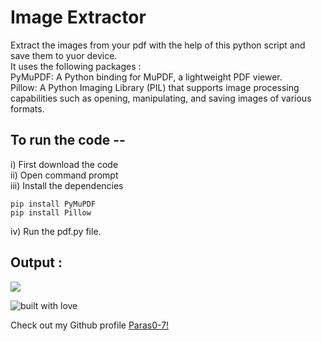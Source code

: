 # Image Extractor

Extract the images from your pdf with the help of this python script and save them to yuor device. <br>
It uses the following packages : <br>
PyMuPDF: A Python binding for MuPDF, a lightweight PDF viewer.<br>
Pillow: A Python Imaging Library (PIL) that supports image processing capabilities such as opening, manipulating, and saving images of various formats.<br>

## To run the code --
i)   First download the code <br>
ii)  Open command prompt <br>
iii) Install the dependencies <br>
```
pip install PyMuPDF
pip install Pillow

```
iv) Run the pdf.py file. <br>

## Output :
<img src ="https://github.com/Paras0-7/Hacking-Scripts/blob/patch-3/Python/PDF/images/img.png">

![built with love](https://forthebadge.com/images/badges/built-with-love.svg)<br>

Check out my Github profile [Paras0-7!](https://github.com/Paras0-7)
